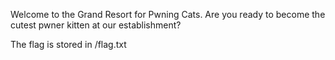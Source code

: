 Welcome to the Grand Resort for Pwning Cats. Are you ready to become the cutest pwner kitten at our establishment?

The flag is stored in /flag.txt
